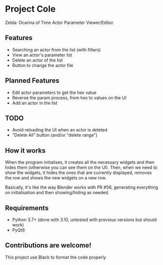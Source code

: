 # Project Cole
Zelda: Ocarina of Time Actor Parameter Viewer/Editor.

## Features
- Searching an actor from the list (with filters)
- View an actor's parameter list
- Delete an actor of the list
- Button to change the actor file

## Planned Features
- Edit actor parameters to get the hex value
- Reverse the param process, from hex to values on the UI
- Add an actor in the list

## TODO
- Avoid reloading the UI when an actor is deleted
- "Delete All" button (and/or "delete range")

## How it works
When the program initialises, it creates all the necessary widgets and then hides them (otherwise you can see them on the UI). Then, when we need to show the widgets, it hides the ones that are currently displayed, removes the row and shows the new widgets on a new row.

Basically, it's like the way Blender works with PR #56, generating everything on initialisation and then showing/hiding as needed.

## Requirements
- Python 3.7+ (done with 3.10, untested with previous versions but should work)
- PyQt6

## Contributions are welcome!
This project use Black to format the code properly
